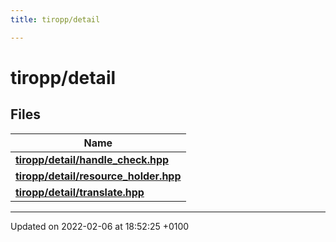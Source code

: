 ```yaml
---
title: tiropp/detail

---
```


# tiropp/detail



## Files

| Name           |
| -------------- |
| **[tiropp/detail/handle_check.hpp](/docs/api/files/handle__check_8hpp#file-handle-check.hpp)**  |
| **[tiropp/detail/resource_holder.hpp](/docs/api/files/resource__holder_8hpp#file-resource-holder.hpp)**  |
| **[tiropp/detail/translate.hpp](/docs/api/files/translate_8hpp#file-translate.hpp)**  |






-------------------------------

Updated on 2022-02-06 at 18:52:25 +0100
